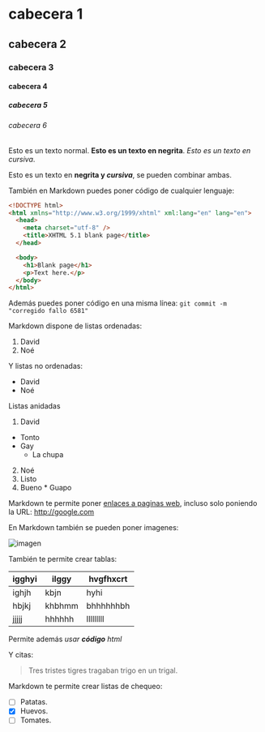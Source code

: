 # cabecera 1
## cabecera 2
### cabecera 3
#### cabecera 4
##### cabecera 5
###### cabecera 6

Esto es un texto normal. **Esto es un texto en negrita**. *Esto es un texto en cursiva*.

Esto es un texto en **negrita y _cursiva_**, se pueden combinar ambas.

También en Markdown puedes poner código de cualquier lenguaje:

```html
<!DOCTYPE html>
<html xmlns="http://www.w3.org/1999/xhtml" xml:lang="en" lang="en">
  <head>
    <meta charset="utf-8" />
    <title>XHTML 5.1 blank page</title>
  </head>

  <body>
    <h1>Blank page</h1>
    <p>Text here.</p>
  </body>
</html>
```

Además puedes poner código en una misma línea: `git commit -m "corregido fallo 6581"`

Markdown dispone de listas ordenadas:

1. David
2. Noé

Y listas no ordenadas:

* David
* Noé

Listas anidadas

1. David
  * Tonto
  * Gay
    * La chupa
    
2. Noé
  1. Listo
  2. Bueno
    * Guapo

Markdown te permite poner [enlaces a paginas web](http://github.com), incluso solo poniendo la URL: http://google.com


En Markdown también se pueden poner imagenes:

![imagen](http://www.365imagenesbonitas.com/wp-content/uploads/2014/07/imagenes-bonitas-homer-400x284.jpg)

También te permite crear tablas:

| igghyi | ilggy | hvgfhxcrt |
| ------ | ----- | --------- |
| ighjh | kbjn | hyhi |
| hbjkj | khbhmm | bhhhhhhbh |
| jjjjj | hhhhhh | lllllllll |

Permite además <i>usar <b>código</b> html</i>

Y citas:
> Tres tristes tigres tragaban trigo en un trigal.

Markdown te permite crear listas de chequeo:

- [ ] Patatas.
- [X] Huevos.
- [ ] Tomates.
